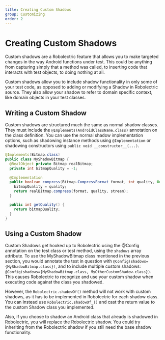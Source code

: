 ```yaml
---
title: Creating Custom Shadows
group: Customizing
order: 2
---
```


# Creating Custom Shadows

Custom shadows are a Robolectric feature that allows you to make targeted changes in the way Android functions under
test.  This could be anything from capturing simply that a method was called, to inserting code that interacts with
test objects, to doing nothing at all.

Custom shadows allow you to include shadow functionality in only some of your test code, as opposed to adding or
modifying a Shadow in Robolectric source.  They also allow your shadow to refer to domain specific context, like
domain objects in your test classes.

## Writing a Custom Shadow

Custom shadows are structured much the same as normal shadow classes.  They must include the `@Implements(AndroidClassName.class)`
annotation on the class definition.  You can use the normal shadow implementation options, such as shadowing instance
methods using `@Implementation` or shadowing constructors using `public void __constructor__(...)`.

```java
@Implements(Bitmap.class)
public class MyShadowBitmap {
  @RealObject private Bitmap realBitmap;
  private int bitmapQuality = -1;
    
  @Implementation
  public boolean compress(Bitmap.CompressFormat format, int quality, OutputStream stream) {
    bitmapQuality = quality;
    return realBitmap.compress(format, quality, stream);
  }

  public int getQuality() {
    return bitmapQuality;
  }
}
```

## Using a Custom Shadow

Custom Shadows get hooked up to Robolectric using the @Config annotation on the test class or test method, using
the `shadows` array attribute.  To use the MyShadowBitmap class mentioned in the previous section, you would annotate
the test in question with `@Config(shadows={MyShadowBitmap.class})`, and to include multiple custom shadows:
`@Config(shadows={MyShadowBitmap.class, MyOtherCustomShadow.class})`.  This causes Robolectric to recognize and use
your custom shadow when executing code against the class you shadowed.

However, the `Robolectric.shadowOf()` method will not work with custom shadows, as it has to be implemented in
Robolectric for each shadow class.  You can instead use `Robolectric.shadowOf_()` and cast the return value to the
custom Shadow class you implemented.

Also, if you choose to shadow an Android class that already is shadowed in Robolectric, you will replace the
Robolectric shadow.  You could try inheriting from the Robolectric shadow if you still need the base shadow
functionality.
